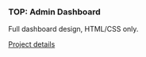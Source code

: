 ### TOP: Admin Dashboard
Full dashboard design, HTML/CSS only.

[Project details](https://www.theodinproject.com/lessons/node-path-intermediate-html-and-css-admin-dashboard)
